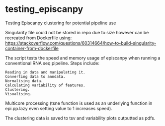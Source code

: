 # testing_episcanpy
Testing Episcanpy clustering for potential pipeline use

Singularity file could not be stored in repo due to size however can be recreated from Dockerfile using:
https://stackoverflow.com/questions/60314664/how-to-build-singularity-container-from-dockerfile

The script tests the speed and memory usage of episcanpy when running a conventional RNA seq pipeline.
Steps include:
       
    Reading in data and manipulating it.
    Converting data to anndata.
    Normalising data.
    Calculating variability of features.
    Clustering.
    Visualising.
    
Multicore processing 
(tsne function is used as an underlying function in epi.pp.lazy even setting value to 1 increases speed).
 
 
The clustering data is saved to tsv and variability plots outputted as pdfs.
